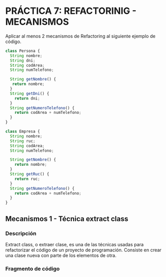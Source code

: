 # PRÁCTICA 7: REFACTORINIG - MECANISMOS

Aplicar al menos 2 mecanismos de Refactoring al siguiente ejemplo de código.

```javascript
class Persona {
  String nombre;
  String dni;
  String codArea;
  String numTelefono;

  String getNombre() {
   return nombre;
  }
  String getDni() {
    return dni;
  }
  String getNumeroTelefono() {
    return codArea + numTelefono;
  }
}

class Empresa {
  String nombre;
  String ruc;
  String codArea;
  String numTelefono;

  String getNombre() {
    return nombre;
  }
  String getRuc() {
    return ruc;
  }
  String getNumeroTelefono() {
    return codArea + numTelefono;
  }
}
```

## Mecanismos 1 - Técnica extract class

### Descripción

Extract class, o extraer clase, es una de las técnicas usadas para refactorizar el código de un proyecto de programación. Consiste en crear una clase nueva con parte de los elementos de otra.

### Fragmento de código

```javascript

```
